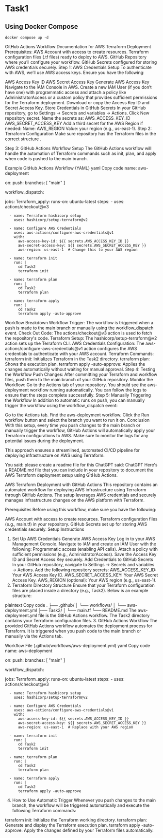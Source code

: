 # Task1



## Using Docker Compose

`docker compose up -d`

GitHub Actions Workflow Documentation for AWS Terraform Deployment
Prerequisites:
AWS Account with access to create resources.
Terraform configuration files (.tf files) ready to deploy to AWS.
GitHub Repository where you’ll configure your workflow.
GitHub Secrets configured for storing AWS credentials securely.
Step 1: AWS Credentials Setup
To authenticate with AWS, we’ll use AWS access keys. Ensure you have the following:

AWS Access Key ID
AWS Secret Access Key
Generate AWS Access Key
Navigate to the IAM Console in AWS.
Create a new IAM User (if you don’t have one) with programmatic access and attach a policy like AdministratorAccess or a custom policy that provides sufficient permissions for the Terraform deployment.
Download or copy the Access Key ID and Secret Access Key.
Store Credentials in GitHub Secrets
In your GitHub repository, go to Settings → Secrets and variables → Actions.
Click New repository secret.
Name the secrets as:
AWS_ACCESS_KEY_ID
AWS_SECRET_ACCESS_KEY
Add a third secret for the AWS Region if needed:
Name: AWS_REGION
Value: your region (e.g., us-east-1).
Step 2: Terraform Configuration
Make sure  repository has the Terraform files in the correct structure .



Step 3: GitHub Actions Workflow Setup
The GitHub Actions workflow will handle the automation of Terraform commands such as init, plan, and apply when code is pushed to the main branch.

Example GitHub Actions Workflow (YAML)
yaml
Copy code
name: aws-deployment

on:
  push:
    branches: [ "main" ]

  workflow_dispatch:

jobs:
  Terraform_apply:
    runs-on: ubuntu-latest
    steps:
      - uses: actions/checkout@v3
      
      - name: Terraform hashicorp setup
        uses: hashicorp/setup-terraform@v2

      - name: Configure AWS Credentials
        uses: aws-actions/configure-aws-credentials@v1
        with:
          aws-access-key-id: ${{ secrets.AWS_ACCESS_KEY_ID }}
          aws-secret-access-key: ${{ secrets.AWS_SECRET_ACCESS_KEY }}
          aws-region: us-east-1  # Change this to your AWS region

      - name: terraform init
        run: |
          cd Task2
          terraform init 

      - name: terraform plan
        run: |
          cd Task2
          terraform plan

      - name: terraform apply
        run: |
          cd Task2
          terraform apply -auto-approve
Workflow Breakdown
Workflow Trigger: The workflow is triggered when a push is made to the main branch or manually using the workflow_dispatch event.
Check Out Code: The actions/checkout@v3 action is used to fetch the repository's code.
Terraform Setup: The hashicorp/setup-terraform@v2 action sets up the Terraform CLI.
AWS Credentials Configuration: The aws-actions/configure-aws-credentials@v1 action configures the AWS credentials to authenticate with your AWS account.
Terraform Commands:
terraform init: Initializes Terraform in the Task2 directory.
terraform plan: Shows the execution plan.
terraform apply -auto-approve: Applies the changes automatically without waiting for manual approval.
Step 4: Testing the Workflow
Push Changes: After committing your Terraform and workflow files, push them to the main branch of your GitHub repository.
Monitor the Workflow:
Go to the Actions tab of your repository.
You should see the aws-deployment workflow running automatically.
You can follow the logs to ensure that the steps complete successfully.
Step 5: Manually Triggering the Workflow
In addition to automatic runs on push, you can manually trigger the workflow using the workflow_dispatch event:

Go to the Actions tab.
Find the aws-deployment workflow.
Click the Run workflow button and select the branch you want to run it on.
Conclusion
With this setup, every time you push changes to the main branch or manually trigger the workflow, GitHub Actions will automatically apply your Terraform configurations to AWS. Make sure to monitor the logs for any potential issues during the deployment.

This approach ensures a streamlined, automated CI/CD pipeline for deploying infrastructure on AWS using Terraform.






You said:
please create a readme file for this
ChatGPT said:
ChatGPT
Here's a README.md file that you can include in your repository to document the AWS Terraform deployment setup using GitHub Actions.

AWS Terraform Deployment with GitHub Actions
This repository contains an automated workflow for deploying AWS infrastructure using Terraform through GitHub Actions. The setup leverages AWS credentials and securely manages infrastructure changes on the AWS platform with Terraform.

Prerequisites
Before using this workflow, make sure you have the following:

AWS Account with access to create resources.
Terraform configuration files (e.g., main.tf) in your repository.
GitHub Secrets set up for storing AWS credentials securely.
Setup Instructions
1. Set Up AWS Credentials
Generate AWS Access Key
Log in to your AWS Management Console.
Navigate to IAM and create an IAM User with the following:
Programmatic access (enabling API calls).
Attach a policy with sufficient permissions (e.g., AdministratorAccess).
Save the Access Key ID and Secret Access Key securely.
Add Credentials to GitHub Secrets
In your GitHub repository, navigate to Settings → Secrets and variables → Actions.
Add the following repository secrets:
AWS_ACCESS_KEY_ID: Your AWS Access Key ID.
AWS_SECRET_ACCESS_KEY: Your AWS Secret Access Key.
AWS_REGION (optional): Your AWS region (e.g., us-east-1).
2. Terraform Directory Structure
Ensure that your Terraform configuration files are placed inside a directory (e.g., Task2). Below is an example structure:

plaintext
Copy code
.
├── .github/
│   └── workflows/
│       └── aws-deployment.yml
├── Task2/
│   └── main.tf
└── README.md
The aws-deployment.yml file is the GitHub Actions workflow.
The Task2 directory contains your Terraform configuration files.
3. GitHub Actions Workflow
The provided GitHub Actions workflow automates the deployment process for Terraform. It is triggered when you push code to the main branch or manually via the Actions tab.

Workflow File (.github/workflows/aws-deployment.yml)
yaml
Copy code
name: aws-deployment

on:
  push:
    branches: [ "main" ]

  workflow_dispatch:

jobs:
  Terraform_apply:
    runs-on: ubuntu-latest
    steps:
      - uses: actions/checkout@v3
      
      - name: Terraform hashicorp setup
        uses: hashicorp/setup-terraform@v2

      - name: Configure AWS Credentials
        uses: aws-actions/configure-aws-credentials@v1
        with:
          aws-access-key-id: ${{ secrets.AWS_ACCESS_KEY_ID }}
          aws-secret-access-key: ${{ secrets.AWS_SECRET_ACCESS_KEY }}
          aws-region: us-east-1  # Replace with your AWS region

      - name: terraform init
        run: |
          cd Task2
          terraform init 

      - name: terraform plan
        run: |
          cd Task2
          terraform plan

      - name: terraform apply
        run: |
          cd Task2
          terraform apply -auto-approve
4. How to Use
Automatic Trigger
Whenever you push changes to the main branch, the workflow will be triggered automatically and execute the following Terraform commands:

terraform init: Initialize the Terraform working directory.
terraform plan: Generate and display the Terraform execution plan.
terraform apply -auto-approve: Apply the changes defined by your Terraform files automatically.

